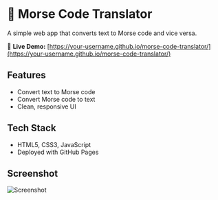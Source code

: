 # 📡 Morse Code Translator  

A simple web app that converts text to Morse code and vice versa.  

🔗 **Live Demo:** [https://your-username.github.io/morse-code-translator/](https://your-username.github.io/morse-code-translator/)  

## Features  
- Convert text to Morse code  
- Convert Morse code to text  
- Clean, responsive UI  

## Tech Stack  
- HTML5, CSS3, JavaScript  
- Deployed with GitHub Pages  

## Screenshot  
![Screenshot](screenshot.png)  
